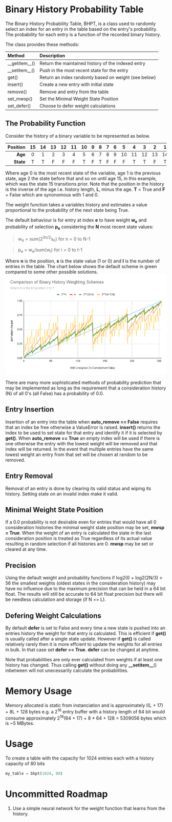 # Binary History Probability Table

The Binary History Probability Table, BHPT, is a class used to randomly select an index for an entry in the table based on the entry's probability.
The probability for each entry is a function of the recorded binary history.

The class provides these methods:

| Method            | Description                                      
|:------------------|:-----------------------------------------------------|
| \_\_getitem\_\_() | Return the maintained history of the indexed entry   |
| \_\_setitem\_\_() | Push in the most recent state for the entry          |
| get()             | Return an index randomly based on weight (see below) |
| insert()          | Create a new entry with initial state                | 
| remove()          | Remove and entry from the table                      |
| set_mwsp()        | Set the Minimal Weight State Position                |
| set_defer()       | Choose to defer weight calculations                  |

## The Probability Function

Consider the history of a binary variable to be represented as below.

| **Position** | 15 | 14 | 13 | 12 | 11 | 10 | 9 | 8 | 7 | 6 | 5  | 4  | 3  | 2  | 1  | 0  |
|-------------:|:--:|:--:|:--:|:--:|:--:|:--:|:-:|:-:|:-:|:-:|:--:|:--:|:--:|:--:|:--:|:--:| 
| **Age**      | 0  | 1  | 2  | 3  | 4  | 5  | 6 | 7 | 8 | 9 | 10 | 11 | 12 | 13 | 14 | 15 |
| **State**    | T  | T  | F  | F  | F  | T  | F | T | F | F | F  | T  | T  | F  | T  | T  |

Where age 0 is the most recent state of the variable, age 1 is the previous state, age 2 the state
before that and so on until age 15, in this example, which was the state 15 transitions prior. Note
that the position in the history is the inverse of the age i.e. history length, __L__, minus the age.
__T__ = True and __F__ = False which are synonomous with 1 and 0.

The weight function takes a variables history and estimates a value proportional to the probability
of the next state being True.

The default behaviour is for entry at index __e__ to have weight __w<sub>e</sub>__ and probability of
selection __p<sub>e</sub>__ considering the __N__ most recent state values:

> w<sub>e</sub> = sum(2<sup>3n/2</sup>s<sub>n</sub>) for n = 0 to N-1

> p<sub>e</sub> = w<sub>e</sub>/sum(w<sub>i</sub>) for i = 0  to I-1

Where __n__ is the position, __s__ is the state value (1 or 0) and __I__ is the number of entries in the
table. The chart below shows the default scheme in green compared to some other possible solutions.
![Chart comparing some basic alternatives to the default weighting function.](default_weight_function.png)

There are many more sophisticated methods of probability prediction that may be implemented as long as the
requirement that a consideration history (N) of all 0's (all False) has a probability of 0.0.

## Entry Insertion

Insertion of an entry into the table when __auto_remove == False__ requires that an index be free otherwise
a ValueError is raised. __insert()__ returns the index to be used to set state for that entry and identify it
if it is selected by __get()__. When __auto_remove == True__ an empty index will be used if there is one
otherwise the entry with the lowest weight will be removed
and that index will be returned. In the event that multiple entries have the same lowest weight an entry from
that set will be chosen at random to be removed.

## Entry Removal

Removal of an entry is done by clearing its valid status and wiping its history. Setting state on an invalid
index make it valid.

## Minimal Weight State Position

If a 0.0 probability is not desirable even for entries that would have all 0 consideration histories the minimal
weight state position may be set, __mwsp = True__. When the weight of an entry is calculated the state in the last
consideration position is treated as True regardless of its actual value resulting
in random selection if all histories are 0. __mwsp__ may be set or cleared at any time.

## Precision

Using the default weight and probability functions if log2(I) + log2(2N/3) > 56 the smallest weights (oldest states
in the consideration history) may have no influence due to the maximum precision that can be held in a 64 bit
float. The results will still be accurate to 64 bit float precision but there will be needless calculation and
storage (if N == L).

## Defering Weight Calculations

By default __defer__ is set to False and every time a new state is pushed into an entries history the
weight for that entry is calculated. This is efficient if __get()__ is usually called after a single
state update. However if __get()__ is called relatively rarely then it is more effcient to update
the weights for all entries in bulk. In that case set __defer == True__. __defer__ can be changed
at anytime.

Note that probabilities are only ever calculated from weights if at least one history has changed. Thus calling
__get()__ without doing any __\_\_setitem\_\___() inbetween will not unecessarily calculate the probabilities.

# Memory Usage

Memory allocated is static from instanciation and is approximately I(L + 17) + 8L + 128 bytes e.g. a 2<sup>16</sup> entry
buffer with a history length of 64 bit would consume approximately 2<sup>16</sup>(64 + 17) + 8 * 64 + 128 = 5309056 bytes
which is ~5 MBytes.

# Usage

To create a table with the capacity for 1024 entries each with a history capacity of 80 bits
```python
my_table = bhpt(1024, 80)
``` 

# Uncommitted Roadmap

1. Use a simple neural network for the weight function that learns from the history.

